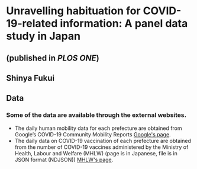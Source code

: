 # Unravelling habituation for COVID-19-related information: A panel data study in Japan 
## (published in _PLOS ONE_)
## Shinya Fukui

## Data
### Some of the data are available through the external websites.
- The daily human mobility data for each prefecture are obtained from Google’s COVID-19 Community Mobility Reports [Google's page](https://www.google.com/covid19/mobility/).
- The daily data on COVID-19 vaccination of each prefecture are obtained from the number of COVID-19 vaccines administered by the Ministry of Health, Labour and Welfare (MHLW) (page is in Japanese, file is in JSON format (NDJSON)) [MHLW's page](https://www.mhlw.go.jp/stf/seisakunitsuite/bunya/kenkou_iryou/kenkou/kekkaku-kansenshou/yobou-sesshu/syukeihou_00002.html).

##  
